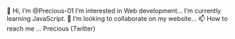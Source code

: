   👋 Hi, I’m @Precious-01
 I’m interested in Web development...
 I’m currently learning JavaScript.
 💞️ I’m looking to collaborate on my website...
 📫 How to reach me ... Precious (Twitter)

<!---
Precious-01/Precious-01 is a ✨ special ✨ repository because its `README.md` (this file) appears on your GitHub profile.
You can click the Preview link to take a look at your changes.
--->
